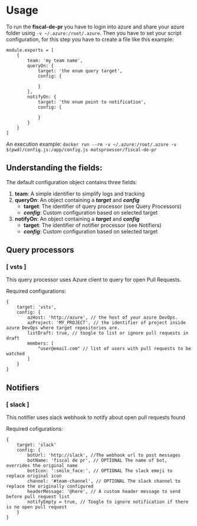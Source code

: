 # Usage

To run the **fiscal-de-pr** you have to login into azure and share your azure folder using `-v ~/.azure:/root/.azure`.
Then you have to set your script configuration, for this step you have to create a file like this example:
```
module.exports = [ 
    {
        team: 'my team name',
        queryOn: {
            target: 'the enum query target', 
            config: {

            }
        },
        notifyOn: {
            target: 'the enum point to notification',
            config: {

            }
        }
    } 
]
```

An execution example: 
`docker run --rm -v ~/.azure:/root/.azure -v $(pwd)/config.js:/app/config.js matsproesser/fiscal-de-pr`

## Understanding the fields: 
The default configuration object contains three fields:
1. **team**: A simple identifier to simplify logs and tracking
2. **queryOn**: An object containing a ***target*** and ***config***
    - **target**: The identifier of query processor (see Query Processors)
    - ***config***: Custom configuration based on selected target
3. **notifyOn**: An object containing a ***target*** and ***config***
    - **target**: The identifier of notifier processor (see Notifiers)
    - ***config***: Custom configuration based on selected target

## Query processors
### [ vsts ]
This query processor uses Azure client to query for open Pull Requests.

Required configurations:
```
{
    target: 'vsts',
    config: {
        azHost: 'http://azure', // the host of your azure DevOps. 
        azProject: 'MY_PROJECT', // the identifier of project inside azure DevOps where target repositories are.
        listDraft: true, // toogle to list or ignore pull requests in draft
        members: [
            "user@email.com" // list of users with pull requests to be watched
        ]
    }
}
```

## Notifiers
### [ slack ]
This notifier uses slack webhook to notify about open pull requests found

Required cofigurations:
```
{
    target: 'slack'
    config: {
        botUrl: 'http://slack', //The webhook url to post messages
        botName: 'fiscal de pr', // OPTIONAL The name of bot, overrides the original name
        botIcon: ':smile_face:', // OPTIONAL The slack emoji to replace original icon
        channel: '#team-channel', // OPTIONAL The slack channel to replace the originally configured
        headerMessage: '@here', // A custom header message to send before pull request list
        notifyEmpty = true, // Toogle to ignore notification if there is no open pull request
    }
}
```